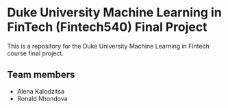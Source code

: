 # Duke University Machine Learning in FinTech (Fintech540) Final Project

This is a repository for the Duke University Machine Learning in Fintech course final project.

## Team members
- Alena Kalodzitsa
- Ronald Nhondova

